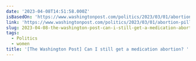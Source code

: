 ```yaml
---
date: '2023-04-08T14:51:58.000Z'
isBasedOn: 'https://www.washingtonpost.com/politics/2023/03/01/abortion-pill-ruling-texas'
link: 'https://www.washingtonpost.com/politics/2023/03/01/abortion-pill-ruling-texas'
slug: 2023-04-08-the-washington-post-can-i-still-get-a-medication-abortion
tags:
  - Politics
  - women
title: '[The Washington Post] Can I still get a medication abortion? '
---
```


